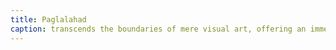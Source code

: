```yaml
---
title: Paglalahad
caption: transcends the boundaries of mere visual art, offering an immersive journey into the heart of cultural heritage and spiritual exploration. It serves as a testament to the enduring power of ritual and tradition, inviting viewers to reflect on their own connections to the past and the sacred.
--- 
```

